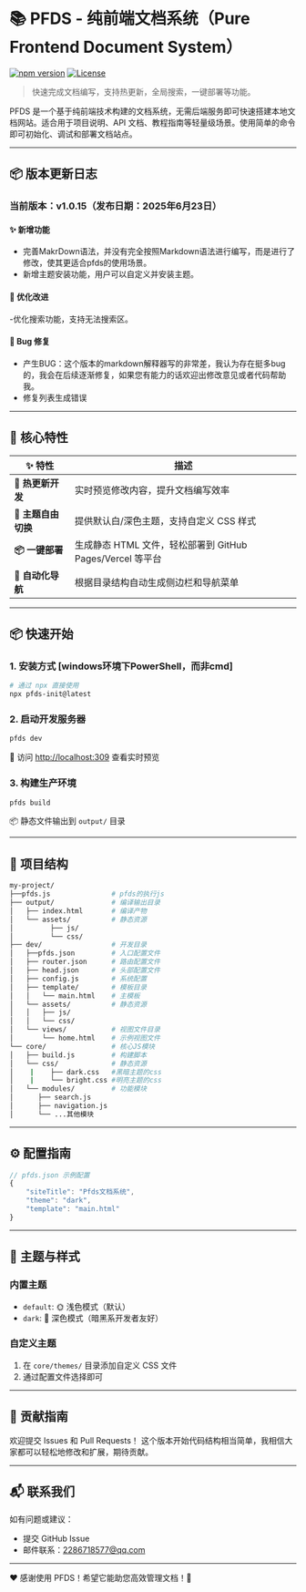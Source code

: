 # 📚 PFDS - 纯前端文档系统（Pure Frontend Document System）

[![npm version](https://img.shields.io/npm/v/my-pfds)](https://www.npmjs.com/package/my-pfds)
[![License](https://img.shields.io/npm/l/pfds-init)](https://github.com/nanxiangxi/pfds/blob/main/LICENSE)

> 快速完成文档编写，支持热更新，全局搜索，一键部署等功能。

PFDS 是一个基于纯前端技术构建的文档系统，无需后端服务即可快速搭建本地文档网站。适合用于项目说明、API 文档、教程指南等轻量级场景。使用简单的命令即可初始化、调试和部署文档站点。

---

## 📦 版本更新日志

### **当前版本：v1.0.15**（发布日期：2025年6月23日）

#### ✨ 新增功能
- 完善MakrDown语法，并没有完全按照Markdown语法进行编写，而是进行了修改，使其更适合pfds的使用场景。
- 新增主题安装功能，用户可以自定义并安装主题。

#### 🔧 优化改进
-优化搜索功能，支持无法搜索区。

#### 🐛 Bug 修复
- 产生BUG：这个版本的markdown解释器写的非常差，我认为存在挺多bug的，我会在后续逐渐修复，如果您有能力的话欢迎出修改意见或者代码帮助我。
- 修复列表生成错误

---


## 🌟 核心特性

| ✨ 特性 | 描述 |
|--------|------|
| **🚀 热更新开发** | 实时预览修改内容，提升文档编写效率 |
| **🎨 主题自由切换** | 提供默认白/深色主题，支持自定义 CSS 样式 |
| **📦 一键部署** | 生成静态 HTML 文件，轻松部署到 GitHub Pages/Vercel 等平台 |
| **📁 自动化导航** | 根据目录结构自动生成侧边栏和导航菜单 |

---

## 📦 快速开始

### 1. 安装方式  [windows环境下PowerShell，而非cmd]
```bash
# 通过 npx 直接使用
npx pfds-init@latest
```
### 2. 启动开发服务器
```bash
pfds dev
```
🚀 访问 [http://localhost:309](http://localhost:309) 查看实时预览

### 3. 构建生产环境
```bash
pfds build
```
📦 静态文件输出到 `output/` 目录

---

## 🧱 项目结构
```bash
my-project/
├──pfds.js               # pfds的执行js
├── output/              # 编译输出目录
│   ├── index.html       # 编译产物
│   └── assets/          # 静态资源
│         ├── js/
│         └── css/
├── dev/                 # 开发目录
│   ├──pfds.json         # 入口配置文件
│   ├── router.json      # 路由配置文件
│   ├── head.json        # 头部配置文件
│   ├── config.js        # 系统配置
│   ├── template/        # 模板目录
│   │   └── main.html    # 主模板
│   └── assets/          # 静态资源
│   │   ├── js/
│   │   └── css/
│   └── views/           # 视图文件目录
│       └── home.html    # 示例视图文件
└── core/                # 核心JS模块
│   ├── build.js         # 构建脚本
│   └── css/             # 静态资源
│    |    ├── dark.css   #黑暗主题的css
│    |    └── bright.css #明亮主题的css
│   └── modules/         # 功能模块
│      ├── search.js
│      ├── navigation.js
│      └── ...其他模块
```

---

## ⚙️ 配置指南

```javascript
// pfds.json 示例配置
{
    "siteTitle": "Pfds文档系统",
    "theme": "dark",
    "template": "main.html"
}
```

---

## 🎨 主题与样式

### 内置主题
- `default`: 🌞 浅色模式（默认）
- `dark`: 🌙 深色模式（暗黑系开发者友好）

### 自定义主题
1. 在 `core/themes/` 目录添加自定义 CSS 文件
2. 通过配置文件选择即可

---

## 🤝 贡献指南

欢迎提交 Issues 和 Pull Requests！
这个版本开始代码结构相当简单，我相信大家都可以轻松地修改和扩展，期待贡献。


---

## 📬 联系我们

如有问题或建议：
- 提交 GitHub Issue
- 邮件联系：2286718577@qq.com

---

❤️ 感谢使用 PFDS！希望它能助您高效管理文档！🎉